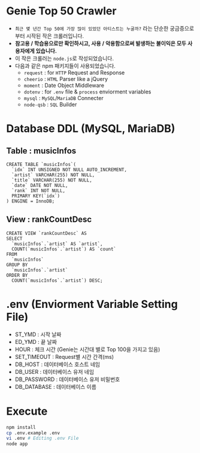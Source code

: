 # Genie Top 50 Crawler
* `최근 몇 년간 Top 50에 가장 많이 있었던 아티스트는 누굴까?` 라는 단순한 궁금증으로 부터 시작된 작은 크롤러입니다.
* **참고용 / 학습용으로만 확인하시고, 사용 / 악용함으로써 발생하는 불이익은 모두 사용자에게 있습니다.**
* 이 작은 크롤러는 `node.js`로 작성되었습니다.
* 다음과 같은 npm 패키지들이 사용되었습니다.
  * `request` : for `HTTP` Request and Response
  * `cheerio` : `HTML` Parser like a jQuery
  * `moment` : Date Object Middleware
  * `dotenv` : for `.env` file & `process` enviorment variables
  * `mysql` : `MySQL`/`MariaDB` Connecter
  * `node-qsb` : `SQL` Builder

# Database DDL (MySQL, MariaDB)
## Table : musicInfos
```mysql
CREATE TABLE `musicInfos`(
  `idx` INT UNSIGNED NOT NULL AUTO_INCREMENT,
  `artist` VARCHAR(255) NOT NULL,
  `title` VARCHAR(255) NOT NULL,
  `date` DATE NOT NULL,
  `rank` INT NOT NULL,
  PRIMARY KEY(`idx`)
) ENGINE = InnoDB;
```

## View : rankCountDesc
```mysql
CREATE VIEW `rankCountDesc` AS
SELECT
  `musicInfos`.`artist` AS `artist`,
  COUNT(`musicInfos`.`artist`) AS `count`
FROM
  `musicInfos`
GROUP BY
  `musicInfos`.`artist`
ORDER BY
  COUNT(`musicInfos`.`artist`) DESC;
```

# .env (Enviorment Variable Setting File)
* ST_YMD : 시작 날짜
* ED_YMD : 끝 날짜
* HOUR : 체크 시간 (Genie는 시간대 별로 Top 100을 가지고 있음)
* SET_TIMEOUT : Request별 시간 간격(ms)
* DB_HOST : 데이터베이스 호스트 네임
* DB_USER : 데이터베이스 유저 네임
* DB_PASSWORD : 데이터베이스 유저 비밀번호
* DB_DATABASE : 데이터베이스 이름

# Execute
```bash
npm install
cp .env.example .env
vi .env # Editing .env File
node app
```
